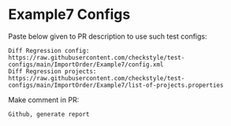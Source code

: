 # Example7 Configs
Paste below given to PR description to use such test configs:
```
Diff Regression config: https://raw.githubusercontent.com/checkstyle/test-configs/main/ImportOrder/Example7/config.xml
Diff Regression projects: https://raw.githubusercontent.com/checkstyle/test-configs/main/ImportOrder/Example7/list-of-projects.properties
```
Make comment in PR:
```
Github, generate report
```
